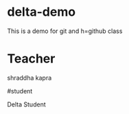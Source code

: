 # delta-demo
This is  a demo for git and h=github class

# Teacher 
shraddha kapra

#student

Delta Student